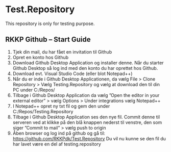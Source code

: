 # Test.Repository
This repository is only for testing purpose. 
<br>

## RKKP Github – Start Guide

1.	Tjek din mail, du har fået en invitation til Github
2.	Opret en konto hos Github
3.	Download Github Desktop Application og installer denne. 
Når du starter Github Desktop så log ind med den konto du har oprettet hos Github.
4.	Download evt. Visual Studio Code (eller blot Notepad++)
5.	Når du er inde i Github Desktop Applicationen, da vælg File > Clone Repository > Vælg Testing.Repository og vælg at download den til din PC under C:/Repos/
6.	Tilbage i Github Desktop Application da vælg ”Open the editor in your external editor” > vælg Options > Under integrations vælg Notepad++
7.	I Notepad++ opret ny txt fil og gem den under C:/Repos/Testing.Repository
8.	Tilbage i Github Desktop Application ses den nye fil. Commit denne til serveren ved at klikke på den blå knappen nederst til venstre, den som siger ”Commit to mail” > vælg push to origin
9.	Åben browser og log ind på github og gå til: 
 https://github.com/RKKPdk/Test.Repository
Du vil nu kunne se den fil du har lavet være en del af testing.repository 
